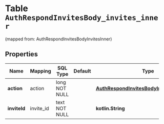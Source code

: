 
# Table `AuthRespondInvitesBody_invites_inner`
(mapped from: AuthRespondInvitesBodyInvitesInner)

## Properties
Name | Mapping | SQL Type | Default | Type | Description | Notes
---- | ------- | -------- | ------- | ---- | ----------- | -----
**action** | action | long NOT NULL |  | [**AuthRespondInvitesBodyInvitesInnerAction**](AuthRespondInvitesBodyInvitesInnerAction.md) |  |  [foreignkey]
**inviteId** | invite_id | text NOT NULL |  | **kotlin.String** | Unique identifier of an invite. | 




